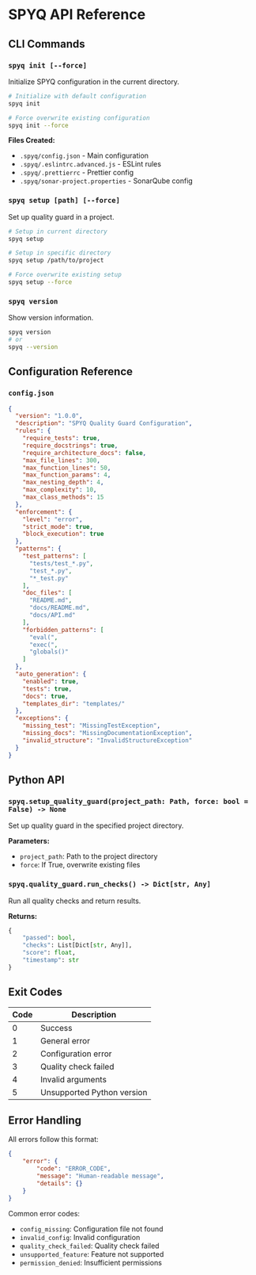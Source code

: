 # SPYQ API Reference

## CLI Commands

### `spyq init [--force]`

Initialize SPYQ configuration in the current directory.

```bash
# Initialize with default configuration
spyq init

# Force overwrite existing configuration
spyq init --force
```

**Files Created:**
- `.spyq/config.json` - Main configuration
- `.spyq/.eslintrc.advanced.js` - ESLint rules
- `.spyq/.prettierrc` - Prettier config
- `.spyq/sonar-project.properties` - SonarQube config

### `spyq setup [path] [--force]`

Set up quality guard in a project.

```bash
# Setup in current directory
spyq setup

# Setup in specific directory
spyq setup /path/to/project

# Force overwrite existing setup
spyq setup --force
```

### `spyq version`

Show version information.

```bash
spyq version
# or
spyq --version
```

## Configuration Reference

### `config.json`

```json
{
  "version": "1.0.0",
  "description": "SPYQ Quality Guard Configuration",
  "rules": {
    "require_tests": true,
    "require_docstrings": true,
    "require_architecture_docs": false,
    "max_file_lines": 300,
    "max_function_lines": 50,
    "max_function_params": 4,
    "max_nesting_depth": 4,
    "max_complexity": 10,
    "max_class_methods": 15
  },
  "enforcement": {
    "level": "error",
    "strict_mode": true,
    "block_execution": true
  },
  "patterns": {
    "test_patterns": [
      "tests/test_*.py",
      "test_*.py",
      "*_test.py"
    ],
    "doc_files": [
      "README.md",
      "docs/README.md",
      "docs/API.md"
    ],
    "forbidden_patterns": [
      "eval(",
      "exec(",
      "globals()"
    ]
  },
  "auto_generation": {
    "enabled": true,
    "tests": true,
    "docs": true,
    "templates_dir": "templates/"
  },
  "exceptions": {
    "missing_test": "MissingTestException",
    "missing_docs": "MissingDocumentationException",
    "invalid_structure": "InvalidStructureException"
  }
}
```

## Python API

### `spyq.setup_quality_guard(project_path: Path, force: bool = False) -> None`

Set up quality guard in the specified project directory.

**Parameters:**
- `project_path`: Path to the project directory
- `force`: If True, overwrite existing files

### `spyq.quality_guard.run_checks() -> Dict[str, Any]`

Run all quality checks and return results.

**Returns:**
```python
{
    "passed": bool,
    "checks": List[Dict[str, Any]],
    "score": float,
    "timestamp": str
}
```

## Exit Codes

| Code | Description                     |
|------|---------------------------------|
| 0    | Success                         |
| 1    | General error                   |
| 2    | Configuration error             |
| 3    | Quality check failed            |
| 4    | Invalid arguments               |
| 5    | Unsupported Python version      |

## Error Handling

All errors follow this format:

```json
{
    "error": {
        "code": "ERROR_CODE",
        "message": "Human-readable message",
        "details": {}
    }
}
```

Common error codes:
- `config_missing`: Configuration file not found
- `invalid_config`: Invalid configuration
- `quality_check_failed`: Quality check failed
- `unsupported_feature`: Feature not supported
- `permission_denied`: Insufficient permissions
